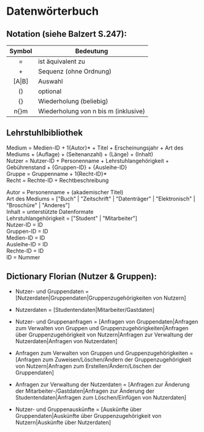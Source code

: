 # Datenwörterbuch
## Notation (siehe Balzert S.247):
| Symbol        | Bedeutung     |
| :-----------: |---------------|
| = | ist äquivalent zu |
| + | Sequenz (ohne Ordnung) |
| [A\|B] | Auswahl |
| () | optional |
| {} | Wiederholung (beliebig) |
| n{}m | Wiederholung von n bis m (inklusive) |

## Lehrstuhlbibliothek
Medium = Medien-ID + 1{Autor}* + Titel + Erscheinungsjahr + Art des Mediums + (Auflage) + (Seitenanzahl) + (Länge) + (Inhalt)  
Nutzer = Nutzer-ID + Personenname + Lehrstuhlangehörigkeit + Gebührenstand + {Gruppen-ID} + {Ausleihe-ID}  
Gruppe = Gruppenname + 1{Recht-ID}\*  
Recht = Rechte-ID + Rechtbeschreibung

Autor = Personenname + (akademischer Titel)  
Art des Mediums = ["Buch" | "Zeitschrift" | "Datenträger" | "Elektronisch" | "Broschüre" | "Anderes"]  
Inhalt = unterstützte Datenformate  
Lehrstuhlangehörigkeit = ["Student" | "Mitarbeiter"]  
Nutzer-ID = ID  
Gruppen-ID = ID  
Medien-ID = ID  
Ausleihe-ID = ID    
Rechte-ID = ID  
ID = Nummer  

## Dictionary Florian (Nutzer & Gruppen):

- Nutzer- und Gruppendaten = [Nutzerdaten|Gruppendaten|Gruppenzugehörigkeiten von Nutzern]

- Nutzerdaten = [Studentendaten|Mitarbeiter/Gastdaten]
- Nutzer- und Gruppenanfragen = [Anfragen von Gruppendaten|Anfragen zum Verwalten von Gruppen
 und Gruppenzugehörigkeiten|Anfragen über Gruppenzugehörigkeit von Nutzern|Anfragen zur Verwaltung der Nutzerdaten|Anfragen von Nutzerdaten]
- Anfragen zum Verwalten von Gruppen
 und Gruppenzugehörigkeiten = [Anfragen zum Zuweisen/Löschen/Ändern der
 Gruppenzugehörigkeit von Nutzern|Anfragen zum Erstellen/Ändern/Löschen der Gruppendaten]
- Anfragen zur Verwaltung der Nutzerdaten = [Anfragen zur Änderung der Mitarbeiter-/Gastdaten|Anfragen zur Änderung der Studentendaten|Anfragen zum
Löschen/Einfügen von Nutzerdaten]
- Nutzer- und Gruppenauskünfte = [Auskünfte über Gruppendaten|Auskünfte über Gruppenzugehörigkeit von Nutzern|Auskünfte über Nutzerdaten]
